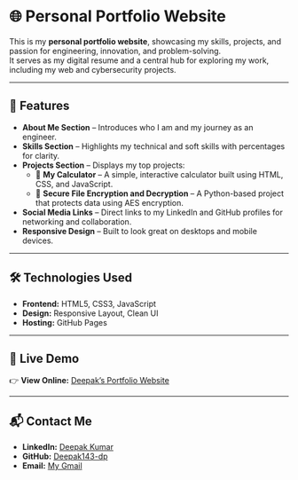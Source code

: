 # 🌐 Personal Portfolio Website

This is my **personal portfolio website**, showcasing my skills, projects, and passion for engineering, innovation, and problem-solving.  
It serves as my digital resume and a central hub for exploring my work, including my web and cybersecurity projects.

---

## 🚀 Features

- **About Me Section** – Introduces who I am and my journey as an engineer.  
- **Skills Section** – Highlights my technical and soft skills with percentages for clarity.  
- **Projects Section** – Displays my top projects:
  - 🧮 **My Calculator** – A simple, interactive calculator built using HTML, CSS, and JavaScript.
  - 🔐 **Secure File Encryption and Decryption** – A Python-based project that protects data using AES encryption.
- **Social Media Links** – Direct links to my LinkedIn and GitHub profiles for networking and collaboration.
- **Responsive Design** – Built to look great on desktops and mobile devices.

---

## 🛠️ Technologies Used

- **Frontend:** HTML5, CSS3, JavaScript  
- **Design:** Responsive Layout, Clean UI  
- **Hosting:** GitHub Pages  

---

## 🌟 Live Demo

👉 **View Online:** [Deepak’s Portfolio Website](https://deepak143-dp.github.io/Deepak-first-web/)  

---

## 📬 Contact Me

- **LinkedIn:** [Deepak Kumar](https://www.linkedin.com/in/deepak-kumar-350848252/)
- **GitHub:** [Deepak143-dp](https://github.com/Deepak143-dp)
- **Email:** [My Gmail ](deepakkumar.2024@gmail.com)
